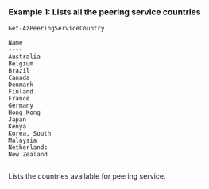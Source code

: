 ### Example 1: Lists all the peering service countries
```powershell
Get-AzPeeringServiceCountry
```

```output
Name
----
Australia
Belgium
Brazil
Canada
Denmark
Finland
France
Germany
Hong Kong
Japan
Kenya
Korea, South
Malaysia
Netherlands
New Zealand
...
```

Lists the countries available for peering service.
